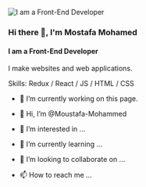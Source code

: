 ![I am a Front-End Developer ](https://arturssmirnovs.github.io/github-profile-readme-generator/images/banner.png)


### Hi there 👋, I'm Mostafa Mohamed
#### I am a Front-End Developer 

I make websites and web applications.

Skills: Redux / React / JS / HTML / CSS

- 🔭 I’m currently working on this page. 







- 👋 Hi, I’m @Moustafa-Mohammed
- 👀 I’m interested in ...
- 🌱 I’m currently learning ...
- 💞️ I’m looking to collaborate on ...
- 📫 How to reach me ...

<!---
Moustafa-Mohammed/Moustafa-Mohammed is a ✨ special ✨ repository because its `README.md` (this file) appears on your GitHub profile.
You can click the Preview link to take a look at your changes.
--->
